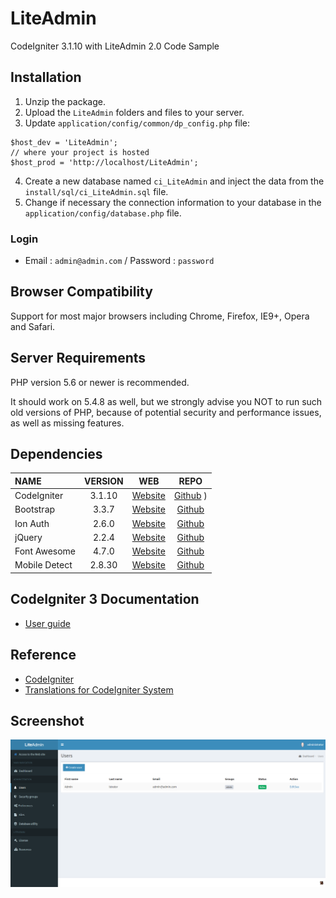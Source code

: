 # LiteAdmin

CodeIgniter 3.1.10 with LiteAdmin 2.0
Code Sample

## Installation

1. Unzip the package.
2. Upload the `LiteAdmin` folders and files to your server.
3. Update `application/config/common/dp_config.php` file:

```
$host_dev = 'LiteAdmin';
// where your project is hosted
$host_prod = 'http://localhost/LiteAdmin';
```

4. Create a new database named `ci_LiteAdmin` and inject the data from the `install/sql/ci_LiteAdmin.sql` file.
5. Change if necessary the connection information to your database in the `application/config/database.php` file.

### Login

- Email : `admin@admin.com` / Password : `password`

## Browser Compatibility

Support for most major browsers including Chrome, Firefox, IE9+, Opera and Safari.

## Server Requirements

PHP version 5.6 or newer is recommended.

It should work on 5.4.8 as well, but we strongly advise you NOT to run such old versions of PHP, because of potential security and performance issues, as well as missing features.

## Dependencies

| NAME          | VERSION |                     WEB                      |                             REPO                             |
| :------------ | :-----: | :------------------------------------------: | :----------------------------------------------------------: |
| CodeIgniter   | 3.1.10  |      [Website](https://codeigniter.com)      |     [Github](https://github.com/bcit-ci/CodeIgniter/) )      |
| Bootstrap     |  3.3.7  | [Website](https://getbootstrap.com/docs/3.3) |         [Github](https://github.com/twbs/bootstrap)          |
| Ion Auth      |  2.6.0  |  [Website](http://benedmunds.com/ion_auth)   | [Github](https://github.com/benedmunds/CodeIgniter-Ion-Auth) |
| jQuery        |  2.2.4  |         [Website](http://jquery.com)         |          [Github](https://github.com/jquery/jquery)          |
| Font Awesome  |  4.7.0  |  [Website](https://fontawesome.com/v4.7.0)   |    [Github](https://github.com/FortAwesome/Font-Awesome)     |
| Mobile Detect | 2.8.30  |      [Website](http://mobiledetect.net)      |    [Github](https://github.com/serbanghita/Mobile-Detect)    |

## CodeIgniter 3 Documentation

- [User guide](https://codeigniter.com/user_guide)

## Reference

- [CodeIgniter](https://github.com/bcit-ci/CodeIgniter)
- [Translations for CodeIgniter System](https://github.com/bcit-ci/codeigniter3-translations)

## Screenshot

![Alt text](/LiteAdmin.png?raw=true "Optional Title")
